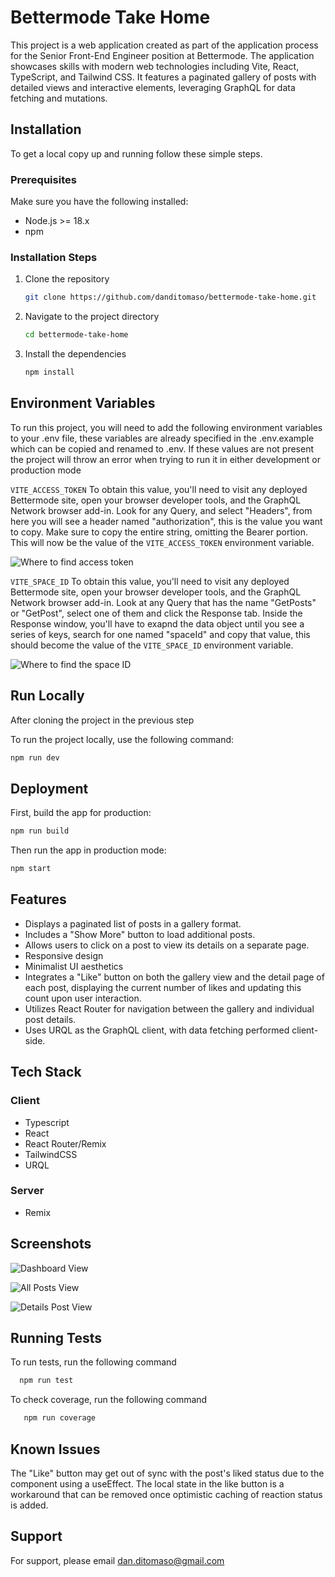 
# Bettermode Take Home

This project is a web application created as part of the application process for the Senior Front-End Engineer position at Bettermode. The application showcases skills with modern web technologies including Vite, React, TypeScript, and Tailwind CSS. It features a paginated gallery of posts with detailed views and interactive elements, leveraging GraphQL for data fetching and mutations.



## Installation
To get a local copy up and running follow these simple steps.

### Prerequisites
Make sure you have the following installed:
- Node.js >= 18.x
- npm

### Installation Steps
1. Clone the repository
    ```bash
    git clone https://github.com/danditomaso/bettermode-take-home.git
    ```
2. Navigate to the project directory
    ```bash
    cd bettermode-take-home
    ```
3. Install the dependencies
    ```bash
    npm install
    ```

## Environment Variables

To run this project, you will need to add the following environment variables to your .env file, these variables are already specified in the .env.example which can be copied and renamed to .env. If these values are not present the project will throw an error when trying to run it in either development or production mode 

`VITE_ACCESS_TOKEN`
To obtain this value, you'll need to visit any deployed Bettermode site, open your browser developer tools, and the GraphQL Network browser add-in. Look for any Query, and select "Headers", from here you will see a header named "authorization", this is the value you want to copy. Make sure to copy the entire string, omitting the Bearer portion. This will now be the value of the `VITE_ACCESS_TOKEN` environment variable.

![Where to find access token](./assets/access-token.png)

`VITE_SPACE_ID`
To obtain this value, you'll need to visit any deployed Bettermode site, open your browser developer tools, and the GraphQL Network browser add-in.
Look at any Query that has the name "GetPosts" or "GetPost", select one of them and click the Response tab. Inside the Response window, you'll have to exapnd the data object until you see a series of keys, search for one named "spaceId" and copy that value, this should become the value of the `VITE_SPACE_ID` environment variable.  

![Where to find the space ID](./assets/space-id.png)

## Run Locally

After cloning the project in the previous step

To run the project locally, use the following command:
```bash
npm run dev
```

## Deployment

First, build the app for production:

```bash
npm run build
```

Then run the app in production mode:

```bash
npm start
```

## Features

- Displays a paginated list of posts in a gallery format.
- Includes a "Show More" button to load additional posts.
- Allows users to click on a post to view its details on a separate page.
- Responsive design
- Minimalist UI aesthetics
- Integrates a "Like" button on both the gallery view and the detail page of each post, displaying the current number of likes and updating this count upon user interaction.
-  Utilizes React Router for navigation between the gallery and individual post details.
- Uses URQL as the GraphQL client, with data fetching performed client-side.

## Tech Stack

### Client
- Typescript 
- React 
- React Router/Remix 
- TailwindCSS 
- URQL 

### Server 
- Remix


## Screenshots

![Dashboard View](./assets/dashboard.png)

![All Posts View](./assets/allposts.png)

![Details Post View](./assets/detail.png)


## Running Tests

To run tests, run the following command

```bash
  npm run test
```

To check coverage, run the following command

```bash
   npm run coverage
```

## Known Issues

The "Like" button may get out of sync with the post's liked status due to the component using a useEffect. The local state in the like button is a workaround that can be removed once optimistic caching of reaction status is added.

## Support

For support, please email dan.ditomaso@gmail.com

